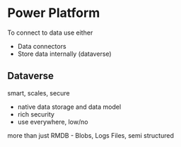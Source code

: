 # Power Platform
To connect to data use either
- Data connectors
- Store data internally (dataverse)

## Dataverse
smart, scales, secure
- native data storage and data model
- rich security
- use everywhere, low/no

more than just RMDB - Blobs, Logs Files, semi structured

